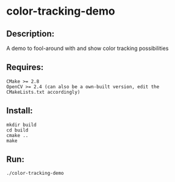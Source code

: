 # color-tracking-demo

## Description:
A demo to fool-around with and show color tracking possibilities

## Requires:
    CMake >= 2.8
    OpenCV >= 2.4 (can also be a own-built version, edit the CMakeLists.txt accordingly)

## Install:
    mkdir build
    cd build
    cmake ..
    make

## Run:
    ./color-tracking-demo
